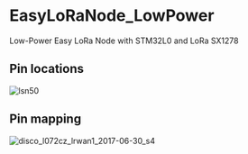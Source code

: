 # EasyLoRaNode_LowPower
Low-Power Easy LoRa Node with STM32L0 and LoRa SX1278

## Pin locations
![lsn50](https://user-images.githubusercontent.com/29994971/54474734-02cfcb00-481b-11e9-9166-04b12303a5eb.png)

## Pin mapping
![disco_l072cz_lrwan1_2017-06-30_s4](https://user-images.githubusercontent.com/29994971/54474735-095e4280-481b-11e9-8ca4-b21c4cde157e.png)
